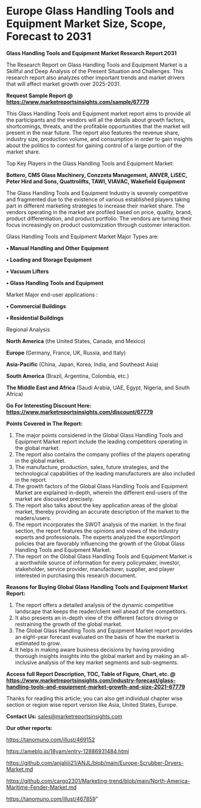 # Europe Glass Handling Tools and Equipment Market Size, Scope, Forecast to 2031

<strong>Glass Handling Tools and Equipment Market Research Report 2031</strong>

The Research Report on Glass Handling Tools and Equipment Market is a Skillful and Deep Analysis of the Present Situation and Challenges. This research report also analyzes other important trends and market drivers that will affect market growth over 2025-2031.

<strong>Request Sample Report @ <a href=https://www.marketreportsinsights.com/sample/67779>https://www.marketreportsinsights.com/sample/67779</a></strong>

This Glass Handling Tools and Equipment market report aims to provide all the participants and the vendors will all the details about growth factors, shortcomings, threats, and the profitable opportunities that the market will present in the near future. The report also features the revenue share, industry size, production volume, and consumption in order to gain insights about the politics to contest for gaining control of a large portion of the market share.

Top Key Players in the Glass Handling Tools and Equipment Market:

<strong>Bottero, CMS Glass Machinery, Conzzeta Management, ANVER, LiSEC, Peter Hird and Sons, Quattrolifts, TAWI, VIAVAC, Wakefield Equipment</strong>

The Glass Handling Tools and Equipment Industry is severely competitive and fragmented due to the existence of various established players taking part in different marketing strategies to increase their market share. The vendors operating in the market are profiled based on price, quality, brand, product differentiation, and product portfolio. The vendors are turning their focus increasingly on product customization through customer interaction.

Glass Handling Tools and Equipment Market Major Types are:

<strong>• Manual Handling and Other Equipment

• Loading and Storage Equipment

• Vacuum Lifters

• Glass Handling Tools and Equipment</strong>

Market Major end-user applications :

<strong>• Commercial Buildings

• Residential Buildings</strong>

Regional Analysis

</u><strong><b>North America</b></strong> (the United States, Canada, and Mexico)

<strong><b>Europe </b></strong>(Germany, France, UK, Russia, and Italy)

<strong><b>Asia-Pacific</b></strong> (China, Japan, Korea, India, and Southeast Asia)

<strong><b>South America</b></strong> (Brazil, Argentina, Colombia, etc.)

<strong><b>The Middle East and Africa</b></strong> (Saudi Arabia, UAE, Egypt, Nigeria, and South Africa)

<strong>Go For Interesting Discount Here: <a href=https://www.marketreportsinsights.com/discount/67779>https://www.marketreportsinsights.com/discount/67779</a></strong>

<strong>Points Covered in The Report:</strong>
<ol>
  <li>The major points considered in the Global Glass Handling Tools and Equipment Market report include the leading competitors operating in the global market.</li>
  <li>The report also contains the company profiles of the players operating in the global market.</li>
  <li>The manufacture, production, sales, future strategies, and the technological capabilities of the leading manufacturers are also included in the report.</li>
  <li>The growth factors of the Global Glass Handling Tools and Equipment Market are explained in-depth, wherein the different end-users of the market are discussed precisely.</li>
  <li>The report also talks about the key application areas of the global market, thereby providing an accurate description of the market to the readers/users.</li>
  <li>The report incorporates the SWOT analysis of the market. In the final section, the report features the opinions and views of the industry experts and professionals. The experts analyzed the export/import policies that are favorably influencing the growth of the Global Glass Handling Tools and Equipment Market.</li>
  <li>The report on the Global Glass Handling Tools and Equipment Market is a worthwhile source of information for every policymaker, investor, stakeholder, service provider, manufacturer, supplier, and player interested in purchasing this research document.</li>
</ol>
<strong>Reasons for Buying Global Glass Handling Tools and Equipment Market Report:</strong>

<ol>
  <li>The report offers a detailed analysis of the dynamic competitive landscape that keeps the reader/client well ahead of the competitors.</li>
  <li>It also presents an in-depth view of the different factors driving or restraining the growth of the global market.</li>
  <li>The Global Glass Handling Tools and Equipment Market report provides an eight-year forecast evaluated on the basis of how the market is estimated to grow.</li>
  <li>It helps in making aware business decisions by having providing thorough insights insights into the global market and by making an all-inclusive analysis of the key market segments and sub-segments.</li>
</ol>
<strong>Access full Report Description, TOC, Table of Figure, Chart, etc. @ <a href=https://www.marketreportsinsights.com/industry-forecast/glass-handling-tools-and-equipment-market-growth-and-size-2021-67779>https://www.marketreportsinsights.com/industry-forecast/glass-handling-tools-and-equipment-market-growth-and-size-2021-67779</a></strong>


Thanks for reading this article; you can also get individual chapter wise section or region wise report version like Asia, United States, Europe.

<strong>Contact Us:</strong>
sales@marketreportsinsights.com

<strong>Our other reports:</strong>

<a href=https://tanomuno.com/illust/469152>https://tanomuno.com/illust/469152</a>

<a href=https://ameblo.jp/18yam/entry-12886931484.html>https://ameblo.jp/18yam/entry-12886931484.html</a>

<a href=https://github.com/anjaliiii21/ANJL/blob/main/Europe-Scrubber-Dryers-Market.md>https://github.com/anjaliiii21/ANJL/blob/main/Europe-Scrubber-Dryers-Market.md</a>

<a href=https://github.com/cargo2301/Marketing-trend/blob/main/North-America-Maritime-Fender-Market.md>https://github.com/cargo2301/Marketing-trend/blob/main/North-America-Maritime-Fender-Market.md</a>

<a href=https://tanomuno.com/illust/467859>https://tanomuno.com/illust/467859</a>"
